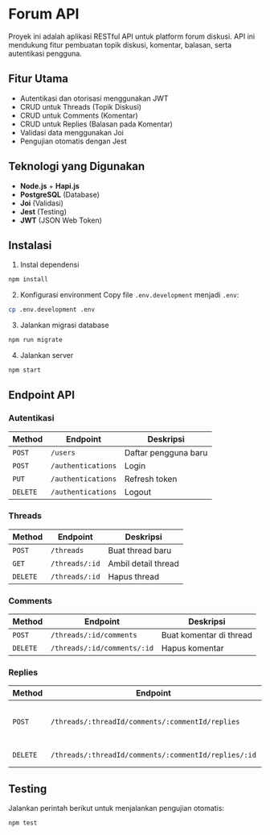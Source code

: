 # Forum API

Proyek ini adalah aplikasi RESTful API untuk platform forum diskusi. API ini mendukung fitur pembuatan topik diskusi, komentar, balasan, serta autentikasi pengguna.

## Fitur Utama
- Autentikasi dan otorisasi menggunakan JWT
- CRUD untuk Threads (Topik Diskusi)
- CRUD untuk Comments (Komentar)
- CRUD untuk Replies (Balasan pada Komentar)
- Validasi data menggunakan Joi
- Pengujian otomatis dengan Jest

## Teknologi yang Digunakan
- **Node.js** + **Hapi.js**
- **PostgreSQL** (Database)
- **Joi** (Validasi)
- **Jest** (Testing)
- **JWT** (JSON Web Token)

## Instalasi
1. Instal dependensi
```bash
npm install
```

2. Konfigurasi environment
Copy file `.env.development` menjadi `.env`:
```bash
cp .env.development .env
```

3. Jalankan migrasi database
```bash
npm run migrate
```

4. Jalankan server
```bash
npm start
```

## Endpoint API

### Autentikasi
| Method | Endpoint           | Deskripsi            |
|---------|--------------------|-----------------------|
| `POST`   | `/users`            | Daftar pengguna baru  |
| `POST`   | `/authentications`  | Login                 |
| `PUT`    | `/authentications`  | Refresh token         |
| `DELETE` | `/authentications`  | Logout                |

### Threads
| Method | Endpoint        | Deskripsi                |
|---------|-----------------|---------------------------|
| `POST`   | `/threads`        | Buat thread baru           |
| `GET`    | `/threads/:id`    | Ambil detail thread        |
| `DELETE` | `/threads/:id`    | Hapus thread               |

### Comments
| Method | Endpoint                   | Deskripsi                |
|---------|----------------------------|---------------------------|
| `POST`   | `/threads/:id/comments`      | Buat komentar di thread    |
| `DELETE` | `/threads/:id/comments/:id`  | Hapus komentar             |

### Replies
| Method | Endpoint                                  | Deskripsi                |
|---------|---------------------------------------------|---------------------------|
| `POST`   | `/threads/:threadId/comments/:commentId/replies` | Buat balasan pada komentar |
| `DELETE` | `/threads/:threadId/comments/:commentId/replies/:id` | Hapus balasan              |

## Testing
Jalankan perintah berikut untuk menjalankan pengujian otomatis:
```bash
npm test
```